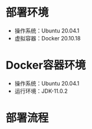 # 部署环境

* 操作系统：Ubuntu 20.04.1
* 虚拟容器：Docker 20.10.18

# Docker容器环境

* 操作系统：Ubuntu 20.04.1
* 运行环境：JDK-11.0.2

# 部署流程
